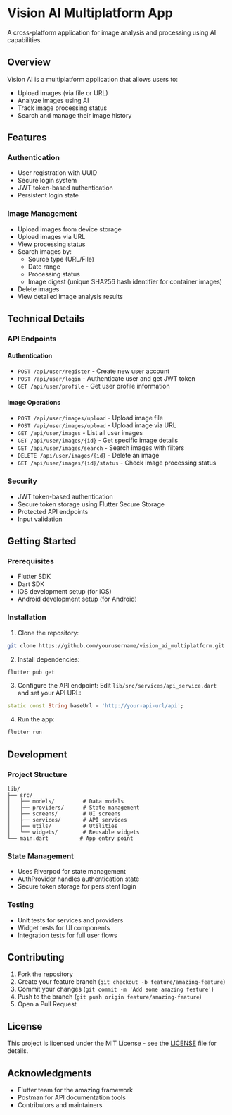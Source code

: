 # Vision AI Multiplatform App

A cross-platform application for image analysis and processing using AI capabilities.

## Overview

Vision AI is a multiplatform application that allows users to:
- Upload images (via file or URL)
- Analyze images using AI
- Track image processing status
- Search and manage their image history

## Features

### Authentication
- User registration with UUID
- Secure login system
- JWT token-based authentication
- Persistent login state

### Image Management
- Upload images from device storage
- Upload images via URL
- View processing status
- Search images by:
  - Source type (URL/File)
  - Date range
  - Processing status
  - Image digest (unique SHA256 hash identifier for container images)
- Delete images
- View detailed image analysis results

## Technical Details

### API Endpoints

#### Authentication
- `POST /api/user/register` - Create new user account
- `POST /api/user/login` - Authenticate user and get JWT token
- `GET /api/user/profile` - Get user profile information

#### Image Operations
- `POST /api/user/images/upload` - Upload image file
- `POST /api/user/images/upload` - Upload image via URL
- `GET /api/user/images` - List all user images
- `GET /api/user/images/{id}` - Get specific image details
- `GET /api/user/images/search` - Search images with filters
- `DELETE /api/user/images/{id}` - Delete an image
- `GET /api/user/images/{id}/status` - Check image processing status

### Security
- JWT token-based authentication
- Secure token storage using Flutter Secure Storage
- Protected API endpoints
- Input validation

## Getting Started

### Prerequisites
- Flutter SDK
- Dart SDK
- iOS development setup (for iOS)
- Android development setup (for Android)

### Installation

1. Clone the repository:
```bash
git clone https://github.com/yourusername/vision_ai_multiplatform.git
```

2. Install dependencies:
```bash
flutter pub get
```

3. Configure the API endpoint:
Edit `lib/src/services/api_service.dart` and set your API URL:
```dart
static const String baseUrl = 'http://your-api-url/api';
```

4. Run the app:
```bash
flutter run
```

## Development

### Project Structure
```
lib/
├── src/
│   ├── models/         # Data models
│   ├── providers/      # State management
│   ├── screens/        # UI screens
│   ├── services/       # API services
│   ├── utils/          # Utilities
│   └── widgets/        # Reusable widgets
└── main.dart          # App entry point
```

### State Management
- Uses Riverpod for state management
- AuthProvider handles authentication state
- Secure token storage for persistent login

### Testing
- Unit tests for services and providers
- Widget tests for UI components
- Integration tests for full user flows

## Contributing

1. Fork the repository
2. Create your feature branch (`git checkout -b feature/amazing-feature`)
3. Commit your changes (`git commit -m 'Add some amazing feature'`)
4. Push to the branch (`git push origin feature/amazing-feature`)
5. Open a Pull Request

## License

This project is licensed under the MIT License - see the [LICENSE](LICENSE) file for details.

## Acknowledgments

- Flutter team for the amazing framework
- Postman for API documentation tools
- Contributors and maintainers
